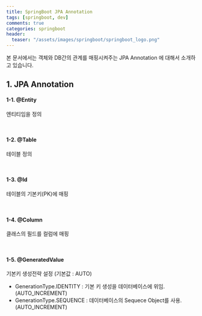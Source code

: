 ```yaml
---
title: SpringBoot JPA Annotation
tags: [springboot, dev]
comments: true
categories: springboot
header:
  teaser: "/assets/images/springboot/springboot_logo.png"
---
```


본 문서에서는 객체와 DB간의 관계를 매핑시켜주는 JPA Annotation 에 대해서 소개하고 있습니다.

## 1. JPA Annotation

#### 1-1. @Entity

엔티티임을 정의

<br/>

#### 1-2. @Table 

테이블 정의 

<br/>

#### 1-3. @Id

테이블의 기본키(PK)에 매핑

<br/>

#### 1-4. @Column 

클래스의 필드를 컬럼에 매핑

<br/>

#### 1-5. @GeneratedValue 

기본키 생성전략 설정 (기본값 : AUTO)
* GenerationType.IDENTITY : 기본 키 생성을 데이터베이스에 위임. (AUTO_INCREMENT)
* GenerationType.SEQUENCE : 데이터베이스의 Sequece Object를 사용. (AUTO_INCREMENT)

<br/>


